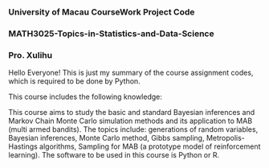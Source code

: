 ### University of Macau CourseWork Project Code
### MATH3025-Topics-in-Statistics-and-Data-Science
### Pro. Xulihu
Hello Everyone! This is just my summary of the course assignment codes, which is required to be done by Python.

This course includes the following knowledge:

This course aims to study the basic and standard Bayesian inferences and Markov Chain Monte Carlo simulation methods and its application to MAB (multi armed bandits). The topics include: generations of random variables, Bayesian inferences, Monte Carlo method, Gibbs sampling, Metropolis-Hastings algorithms, Sampling for MAB (a prototype model of reinforcement learning). The software to be used in this course is Python or R. 
